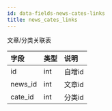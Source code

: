 ```yaml
---
id: data-fields-news-cates-links
title: news_cates_links
---
```


文章/分类关联表

| 字段 | 类型 | 说明 |
| :- | :- | :- |
| id | int | 自增id |
| news_id | int | 文章id |
| cate_id | int | 分类id |
